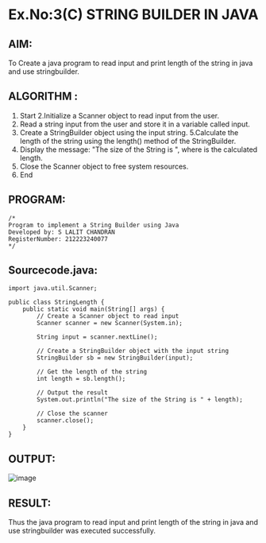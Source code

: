 # Ex.No:3(C)    STRING BUILDER IN JAVA

## AIM:
To Create a java program to read input and print length of the string in java and use stringbuilder.

## ALGORITHM :
1. Start
2.Initialize a Scanner object to read input from the user.
3.	Read a string input from the user and store it in a variable called input.
4.	Create a StringBuilder object using the input string.
5.Calculate the length of the string using the length() method of the StringBuilder.
6.	Display the message: "The size of the String is ", where is the calculated length.
7. Close the Scanner object to free system resources.
8. End





## PROGRAM:
 ```
/*
Program to implement a String Builder using Java
Developed by: S LALIT CHANDRAN
RegisterNumber: 212223240077
*/
```

## Sourcecode.java:

```
import java.util.Scanner;

public class StringLength {
    public static void main(String[] args) {
        // Create a Scanner object to read input
        Scanner scanner = new Scanner(System.in);

        String input = scanner.nextLine();

        // Create a StringBuilder object with the input string
        StringBuilder sb = new StringBuilder(input);

        // Get the length of the string
        int length = sb.length();

        // Output the result
        System.out.println("The size of the String is " + length);

        // Close the scanner
        scanner.close();
    }
}
```






## OUTPUT:
![image](https://github.com/user-attachments/assets/7f3c9eda-093a-45f0-abc8-9061360030c2)



## RESULT:
Thus the java program to read input and print length of the string in java and use stringbuilder was executed successfully.



